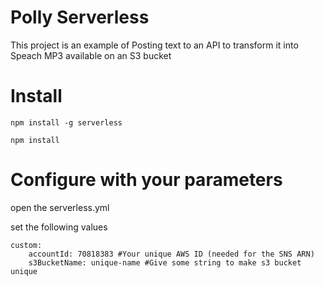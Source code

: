 # Polly Serverless

This project is an example of Posting text to an API to transform it into Speach MP3 available on an S3 bucket

# Install

    npm install -g serverless

    npm install


# Configure with your parameters

open the serverless.yml

set the following values

    custom: 
        accountId: 70818383 #Your unique AWS ID (needed for the SNS ARN)
        s3BucketName: unique-name #Give some string to make s3 bucket unique